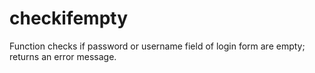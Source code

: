 # checkifempty
Function checks if password or username field of login form are empty; returns an error message.
